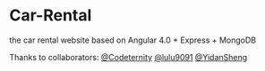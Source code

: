 # Car-Rental
the car rental website based on Angular 4.0 + Express + MongoDB

Thanks to collaborators: [@Codeternity](https://github.com/Codeternity) [@lulu9091](https://github.com/lulu9091) [@YidanSheng](https://github.com/YidanSheng)
